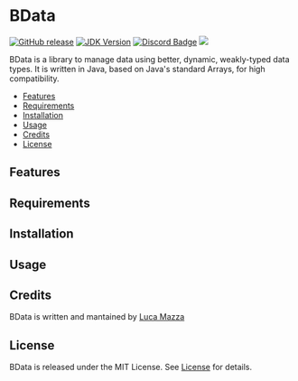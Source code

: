 # BData
[![GitHub release](https://img.shields.io/github/v/release/lucamazzza/BData?color=green&label=latest%20release&sort=semver)](https://github.com/lucamazzza/BData/releases/latest)
[![JDK Version](https://img.shields.io/badge/JDK-17_or_later-darkred.svg)](https://www.oracle.com/java/technologies/downloads/#java17)
[![Discord Badge](https://img.shields.io/discord/1119987238202261664?color=5865F2&label=&logo=discord&logoColor=white)](https://discord.gg/6JbSYbbv)
![](https://img.shields.io/badge/License-MIT-purple)

BData is a library to manage data using better, dynamic, weakly-typed data types.
It is written in Java, based on Java's standard Arrays, for high compatibility.


* [Features](#Features)
* [Requirements](#Requirements)
* [Installation](#Installation)
* [Usage](#Usage)
* [Credits](#Credits)
* [License](#License)

## Features


## Requirements


## Installation


## Usage


## Credits
BData is written and mantained by [Luca Mazza](https://mazluc.ch)

## License
BData is released under the MIT License.
See [License](LICENSE) for details.
